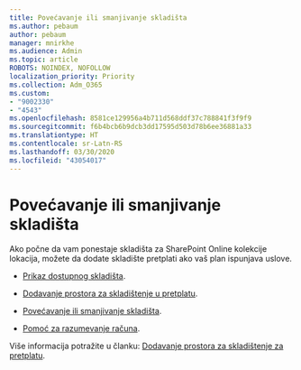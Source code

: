 ```yaml
---
title: Povećavanje ili smanjivanje skladišta
ms.author: pebaum
author: pebaum
manager: mnirkhe
ms.audience: Admin
ms.topic: article
ROBOTS: NOINDEX, NOFOLLOW
localization_priority: Priority
ms.collection: Adm_O365
ms.custom:
- "9002330"
- "4543"
ms.openlocfilehash: 8581ce129956a4b711d568ddf37c788841f3f9f9
ms.sourcegitcommit: f6b4bcb6b9dcb3dd17595d503d78b6ee36881a33
ms.translationtype: HT
ms.contentlocale: sr-Latn-RS
ms.lasthandoff: 03/30/2020
ms.locfileid: "43054017"
---
```

# <a name="increase-or-decrease-storage"></a>Povećavanje ili smanjivanje skladišta

Ako počne da vam ponestaje skladišta za SharePoint Online kolekcije lokacija, možete da dodate skladište pretplati ako vaš plan ispunjava uslove.  

- [Prikaz dostupnog skladišta](https://docs.microsoft.com/microsoft-365/commerce/add-storage-space?view=o365-worldwide#view-available-storage). 

- [Dodavanje prostora za skladištenje u pretplatu](https://docs.microsoft.com/microsoft-365/commerce/add-storage-space?view=o365-worldwide#add-storage-to-your-subscription). 

- [Povećavanje ili smanjivanje skladišta](https://docs.microsoft.com/microsoft-365/commerce/add-storage-space?view=o365-worldwide#increase-or-decrease-storage). 

- [Pomoć za razumevanje računa](https://docs.microsoft.com/microsoft-365/commerce/billing-and-payments/understand-your-invoice?view=o365-worldwide).

Više informacija potražite u članku: [Dodavanje prostora za skladištenje za pretplatu](https://docs.microsoft.com/microsoft-365/commerce/add-storage-space?view=o365-worldwide). 
